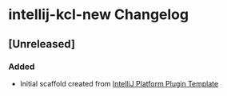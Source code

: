 <!-- Keep a Changelog guide -> https://keepachangelog.com -->

# intellij-kcl-new Changelog

## [Unreleased]
### Added
- Initial scaffold created from [IntelliJ Platform Plugin Template](https://github.com/JetBrains/intellij-platform-plugin-template)

